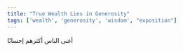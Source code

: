 ```yaml
---
title: "True Wealth Lies in Generosity"
tags: ['wealth', 'generosity', 'wisdom', "exposition"]
---
```


 أغنى الناس أكثرهم إحسانًا
